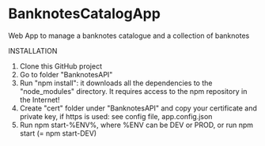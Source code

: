 # BanknotesCatalogApp
Web App to manage a banknotes catalogue and a collection of banknotes

INSTALLATION

1. Clone this GitHub project
2. Go to folder "BanknotesAPI"
3. Run "npm install": it downloads all the dependencies to the "node_modules" directory. It requires access to the npm repository in the Internet!
4. Create "cert" folder under "BanknotesAPI" and copy your certificate and private key, if https is used: see config file, app.config.json
5. Run npm start-%ENV%, where %ENV can be DEV or PROD, or run npm start (= npm start-DEV) 
